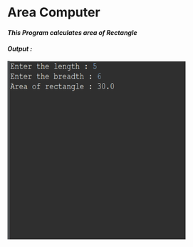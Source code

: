 <!Doctype>
<html>
<head>
</head>
<body>
<h1>Area Computer</h1>

<h4><i><b>This Program calculates area of Rectangle</b></i></h4>

  <h4><b><i>Output : </b></i></h4>
  <img src = "OutputArea.png" alt height = "400" width = "400">
 
</body>
</html>
